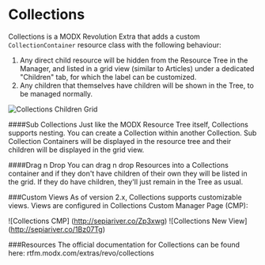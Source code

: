 Collections
===========

Collections is a MODX Revolution Extra that adds a custom `CollectionContainer` resource class with the following behaviour:

1. Any direct child resource will be hidden from the Resource Tree in the Manager, and listed in a grid view (similar to Articles) under a dedicated "Children" tab, for which the label can be customized.
2. Any children that themselves have children will be shown in the Tree, to be managed normally.

![Collections Children Grid](http://sepiariver.co/Zp3u3l)

####Sub Collections
Just like the MODX Resource Tree itself, Collections supports nesting. You can create a Collection within another Collection. Sub Collection Containers will be displayed in the resource tree and their children will be displayed in the grid view.

####Drag n Drop
You can drag n drop Resources into a Collections container and if they don't have children of their own they will be listed in the grid. If they do have children, they'll just remain in the Tree as usual.

###Custom Views
As of version 2.x, Collections supports customizable views. Views are configured in Collections Custom Manager Page (CMP):

![Collections CMP] (http://sepiariver.co/Zp3xwg)
![Collections New View] (http://sepiariver.co/1Bz07Tg)

###Resources
The official documentation for Collections can be found here: rtfm.modx.com/extras/revo/collections
